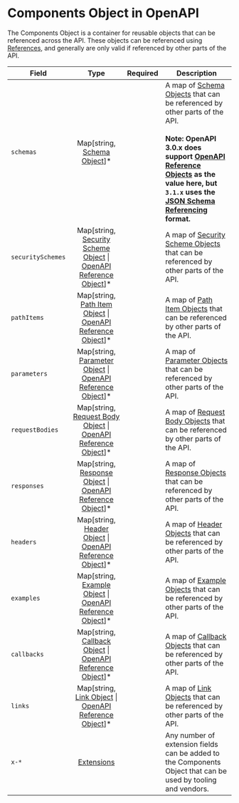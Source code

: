 # Components Object in OpenAPI

The Components Object is a container for reusable objects that can be referenced across the API. These objects can be referenced using [References](/openapi/references), and generally are only valid if referenced by other parts of the API.

| Field             |                                                           Type                                                            | Required | Description                                                                                                                                                                                                                                                                                         |
| ----------------- | :-----------------------------------------------------------------------------------------------------------------------: | :------: | --------------------------------------------------------------------------------------------------------------------------------------------------------------------------------------------------------------------------------------------------------------------------------------------------- |
| `schemas`         |                                      Map[string, [Schema Object](/openapi/schemas)]\*                                       |          | A map of [Schema Objects](/openapi/schemas) that can be referenced by other parts of the API.<br/><br/>**Note: OpenAPI 3.0.x does support [OpenAPI Reference Objects](/openapi/references#openapi-reference-object) as the value here, but `3.1.x` uses the [JSON Schema Referencing](/openapi/schemas#json-schema--openapi) format.** |
| `securitySchemes` | Map[string, [Security Scheme Object](/openapi/security/security-schemes) \| [OpenAPI Reference Object](/openapi/references#openapi-reference-object)]\* |          | A map of [Security Scheme Objects](/openapi/security/security-schemes) that can be referenced by other parts of the API.                                                                                                                                                                                       |
| `pathItems`       |       Map[string, [Path Item Object](/openapi/paths#path-item-object) \| [OpenAPI Reference Object](/openapi/references#openapi-reference-object)]\*       |          | A map of [Path Item Objects](/openapi/paths#path-item-object) that can be referenced by other parts of the API.                                                                                                                                                                                                   |
| `parameters`      |       Map[string, [Parameter Object](/openapi/paths/parameters#parameter-object) \| [OpenAPI Reference Object](/openapi/references#openapi-reference-object)]\*       |          | A map of [Parameter Objects](/openapi/paths/parameters#parameter-object) that can be referenced by other parts of the API.                                                                                                                                                                                                   |
| `requestBodies`   |    Map[string, [Request Body Object](/openapi/paths/operations/requests) \| [OpenAPI Reference Object](/openapi/references#openapi-reference-object)]\*    |          | A map of [Request Body Objects](/openapi/paths/operations/requests) that can be referenced by other parts of the API.                                                                                                                                                                                             |
| `responses`       |        Map[string, [Response Object](/openapi/paths/operations/responses#response-object) \| [OpenAPI Reference Object](/openapi/references#openapi-reference-object)]\*        |          | A map of [Response Objects](/openapi/paths/operations/responses#response-object) that can be referenced by other parts of the API.                                                                                                                                                                                                     |
| `headers`         |          Map[string, [Header Object](/openapi/paths/operations/responses/headers) \| [OpenAPI Reference Object](/openapi/references#openapi-reference-object)]\*          |          | A map of [Header Objects](/openapi/paths/operations/responses/headers) that can be referenced by other parts of the API.                                                                                                                                                                                                         |
| `examples`        |         Map[string, [Example Object](/openapi/examples) \| [OpenAPI Reference Object](/openapi/references#openapi-reference-object)]\*         |          | A map of [Example Objects](/openapi/examples) that can be referenced by other parts of the API.                                                                                                                                                                                                       |
| `callbacks`       |        Map[string, [Callback Object](/openapi/paths/operations/callbacks#callback-object) \| [OpenAPI Reference Object](/openapi/references#openapi-reference-object)]\*        |          | A map of [Callback Objects](/openapi/paths/operations/callbacks#callback-object) that can be referenced by other parts of the API.                                                                                                                                                                                                     |
| `links`           |            Map[string, [Link Object](/openapi/paths/operations/responses/links#link-object) \| [OpenAPI Reference Object](/openapi/references#openapi-reference-object)]\*            |          | A map of [Link Objects](/openapi/paths/operations/responses/links#link-object) that can be referenced by other parts of the API.                                                                                                                                                                                                             |
| `x-*`             |                                                 [Extensions](/openapi/extensions)                                                 |          | Any number of extension fields can be added to the Components Object that can be used by tooling and vendors.                                                                                                                                                                                       |
